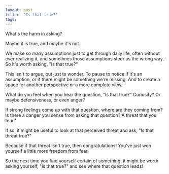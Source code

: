 ```yaml
---
layout: post
title:  "Is that true?"
tags: 
---
```


What's the harm in asking?

Maybe it is true, and maybe it's not.

We make so many assumptions just to get through daily life, often without ever realizing it, and sometimes those assumptions steer us the wrong way. So it's worth asking, "Is that true?" 

This isn't to argue, but just to wonder. To pause to notice if it's an assumption, or if there might be something we're missing. And to create a space for another perspective or a more complete view.

What do you feel when you hear the question, "Is that true?" Curiosity? Or maybe defensiveness, or even anger?

If strong feelings come up with that question, where are they coming from? Is there a danger you sense from asking that question? A threat that you fear?

If so, it might be useful to look at that perceived threat and ask, "Is that threat true?"

Because if that threat isn't true, then congratulations! You've just won yourself a little more freedom from fear.

So the next time you find yourself certain of something, it might be worth asking yourself, "Is that true?" and see where that question leads!
